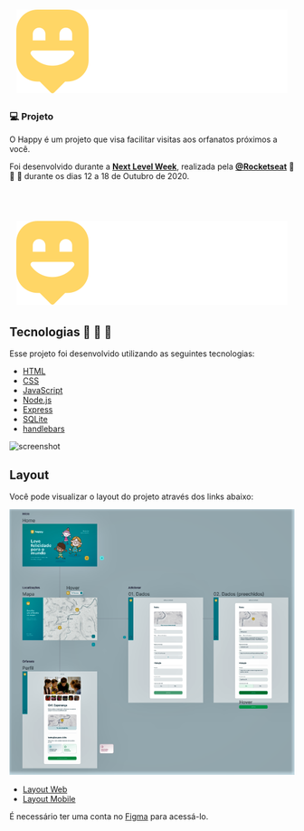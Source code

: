 <h1 align="center">
    <img alt="Happy" title="Happy" src="public/images/logo.svg" />     
</h1>
    


### 💻 Projeto 

O Happy é um projeto que visa facilitar visitas aos orfanatos próximos a você.

Foi desenvolvido durante a **[Next Level Week](https://nextlevelweek.com/)**, realizada pela **[@Rocketseat](https://github.com/Rocketseat)**  🚀 🚀 🚀  durante os dias 12 a 18 de Outubro de 2020.



<br>

<h1 align="center">
    <img alt="Happy" title="Happy" src="public/images/logo.svg" />     
</h1>

##  Tecnologias  🚀 🚀 🚀

Esse projeto foi desenvolvido utilizando as seguintes tecnologias:

- [HTML](https://www.w3schools.com/html/default.asp)
- [CSS](https://www.w3schools.com/css/default.asp)
- [JavaScript](https://www.w3schools.com/js/DEFAULT.asp)
- [Node.js](https://nodejs.org/en/)
- [Express](https://expressjs.com/pt-br/)
- [SQLite](https://www.sqlite.org/index.html)
- [handlebars](https://handlebarsjs.com/)





![screenshot](./public/images/gif1.gif?raw=true "screenshot")

## Layout

Você pode visualizar o layout do projeto através dos links abaixo:

![screenshot](./public/images/happy.png?raw=true "screenshot")

- [Layout Web](https://www.figma.com/file/mDEbnoojksG4w8sOxmudh3/Happy-Web?node-id=0%3A1)
- [Layout Mobile](https://www.figma.com/file/X27FfVxAgy9f5IFa7ONlph/Happy-Mobile?node-id=0%3A1)

É necessário ter uma conta no [Figma](http://figma.com/) para acessá-lo.


